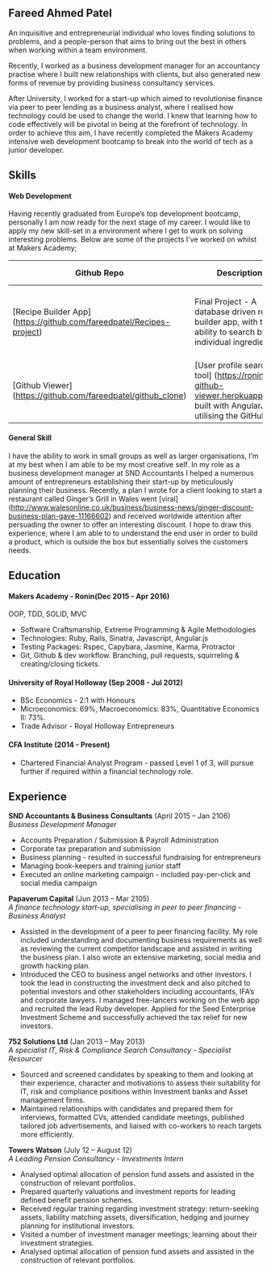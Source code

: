 ## Fareed Ahmed Patel

An inquisitive and entrepreneurial individual who loves finding solutions to problems, and a people-person that aims to bring out the best in others when working within a team environment.

Recently, I worked as a business development manager for an accountancy practise where I built new relationships with clients, but also generated new forms of revenue by providing business consultancy services.

After University, I worked for a start-up which aimed to revolutionise finance via peer to peer lending as a business analyst, where I realised how technology could be used to change the world. I knew that learning how to code effectively will be pivotal in being at the forefront of technology. In order to achieve this aim, I have recently completed the Makers Academy intensive web development bootcamp to break into the world of tech as a junior developer.

## Skills

#### Web Development

Having recently graduated from Europe’s top development bootcamp, personally I am now ready for the next stage of my career. I would like to apply my new skill-set in a environment where I get to work on solving interesting problems. Below are some of the projects I’ve worked on whilst at Makers Academy;


| **Github Repo**       | **Description**          | **Technology Stack**     | **Main Contributions**     |
| --------------------- | ------------------------ | ------------------------ | -------------------------- |
|[Recipe Builder App] (https://github.com/fareedpatel/Recipes-project)     |Final Project - A database driven recipe builder app, with the ability to search by individual ingredients. |AngularJS, Rails, JavaScript, BootStrap, Protractor, Karma, Capybara|Search function implementation, and writing Protractor tests|
|[Github Viewer] (https://github.com/fareedpatel/github_clone)|[User profile search tool] (https://ronin-github-viewer.herokuapp.com) built with AngularJS utilising the GitHub API|AngularJS, GitHub API, Protractor, Karma, Sinatra, CSS|Contributions across the complete stack|




#### General Skill

I have the ability to work in small groups as well as larger organisations, I’m at my best when I am able to be my most creative self. In my role as a business development manager at SND Accountants I helped a numerous amount of entrepreneurs establishing their start-up by meticulously planning their business. Recently, a plan I wrote for a client looking to start a restaurant called Ginger’s Grill in Wales went [viral] (http://www.walesonline.co.uk/business/business-news/ginger-discount-business-plan-gave-11166602) and received worldwide attention after persuading the owner to offer an interesting discount. I hope to draw this experience, where I am able to to understand the end user in order to build a product, which is outside the box but essentially solves the customers needs. 

## Education

#### Makers Academy  - Ronin(Dec 2015 - Apr 2016)

OOP, TDD, SOLID, MVC
- Software Craftsmanship, Extreme Programming & Agile Methodologies
- Technologies: Ruby, Rails, Sinatra, Javascript, Angular.js
- Testing Packages: Rspec, Capybara, Jasmine, Karma, Protractor
- Git, Github & dev workflow. Branching, pull requests, squirreling & creating/closing tickets.

#### University of Royal Holloway (Sep 2008 - Jul 2012)

- BSc Economics - 2:1 with Honours
- Microeconomics: 69%, Macroeconomics: 83%, Quantitative Economics II: 73%.
- Trade Advisor - Royal Holloway Entrepreneurs

#### CFA Institute  (2014 - Present)
- Chartered Financial Analyst Program - passed Level 1 of 3, will pursue further if required within a financial technology role.


## Experience

**SND Accountants & Business Consultants** (April 2015 – Jan 2106)    
*Business Development Manager*
 - Accounts Preparation / Submission & Payroll Administration
 - Corporate tax preparation and submission
 - Business planning - resulted in successful fundraising for entrepreneurs
 - Managing book-keepers and training junior staff
 - Executed an online marketing campaign - included pay-per-click and social media campaign 

**Papaverum Capital** (Jun 2013 – Mar 2105)   
*A finance technology start-up, specialising in peer to peer financing* - *Business Analyst*  
- Assisted in the development of a peer to peer financing facility.  My role included understanding and documenting business requirements as well as reviewing the current competitor landscape and assisted in writing the business plan. I also wrote an extensive marketing, social media and growth hacking plan. 
- Introduced the CEO to business angel networks and other investors. I took the lead in constructing the investment deck and also pitched to potential investors and other stakeholders including accountants, IFA’s and corporate lawyers. I managed free-lancers working on the web app and recruited the lead Ruby developer. Applied for the Seed Enterprise Investment Scheme and successfully achieved the tax relief for new investors. 

**752 Solutions Ltd** (Jan 2013 – May 2013)    
*A specialist IT, Risk & Compliance Search Consultancy* - *Specialist Resourcer*
- Sourced and screened candidates by speaking to them and looking at their experience, character and motivations to assess their suitability for IT, risk and compliance positions within Investment banks and Asset management firms.
- Maintained relationships with candidates and prepared them for interviews, formatted CVs, attended candidate meetings, published tailored job advertisements, and liaised with co-workers to reach targets more efficiently.

**Towers Watson** (July 12 – August 12)    
*A Leading Pension Consultancy* - *Investments Intern*
- Analysed optimal allocation of pension fund assets and assisted in the construction of relevant portfolios.
- Prepared quarterly valuations and investment reports for leading defined benefit pension schemes.
- Received regular training regarding investment strategy: return-seeking assets, liability matching     assets, diversification, hedging and journey planning for institutional investors.
- Visited a number of investment manager meetings; learning about their investment strategies.
- Analysed optimal allocation of pension fund assets and assisted in the construction of relevant portfolios.



